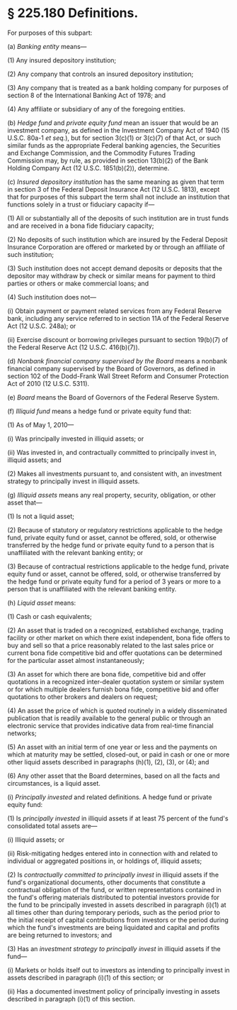 # § 225.180   Definitions.

For purposes of this subpart:


(a) *Banking entity* means—


(1) Any insured depository institution;


(2) Any company that controls an insured depository institution;


(3) Any company that is treated as a bank holding company for purposes of section 8 of the International Banking Act of 1978; and


(4) Any affiliate or subsidiary of any of the foregoing entities.


(b) *Hedge fund* and *private equity fund* mean an issuer that would be an investment company, as defined in the Investment Company Act of 1940 (15 U.S.C. 80a-1 *et seq.*), but for section 3(c)(1) or 3(c)(7) of that Act, or such similar funds as the appropriate Federal banking agencies, the Securities and Exchange Commission, and the Commodity Futures Trading Commission may, by rule, as provided in section 13(b)(2) of the Bank Holding Company Act (12 U.S.C. 1851(b)(2)), determine.


(c) *Insured depository institution* has the same meaning as given that term in section 3 of the Federal Deposit Insurance Act (12 U.S.C. 1813), except that for purposes of this subpart the term shall not include an institution that functions solely in a trust or fiduciary capacity if—


(1) All or substantially all of the deposits of such institution are in trust funds and are received in a bona fide fiduciary capacity;


(2) No deposits of such institution which are insured by the Federal Deposit Insurance Corporation are offered or marketed by or through an affiliate of such institution;


(3) Such institution does not accept demand deposits or deposits that the depositor may withdraw by check or similar means for payment to third parties or others or make commercial loans; and


(4) Such institution does not—


(i) Obtain payment or payment related services from any Federal Reserve bank, including any service referred to in section 11A of the Federal Reserve Act (12 U.S.C. 248a); or


(ii) Exercise discount or borrowing privileges pursuant to section 19(b)(7) of the Federal Reserve Act (12 U.S.C. 416(b)(7)).


(d) *Nonbank financial company supervised by the Board* means a nonbank financial company supervised by the Board of Governors, as defined in section 102 of the Dodd-Frank Wall Street Reform and Consumer Protection Act of 2010 (12 U.S.C. 5311).


(e) *Board* means the Board of Governors of the Federal Reserve System.


(f) *Illiquid fund* means a hedge fund or private equity fund that:


(1) As of May 1, 2010—


(i) Was principally invested in illiquid assets; or


(ii) Was invested in, and contractually committed to principally invest in, illiquid assets; and


(2) Makes all investments pursuant to, and consistent with, an investment strategy to principally invest in illiquid assets.


(g) *Illiquid assets* means any real property, security, obligation, or other asset that—


(1) Is not a liquid asset;


(2) Because of statutory or regulatory restrictions applicable to the hedge fund, private equity fund or asset, cannot be offered, sold, or otherwise transferred by the hedge fund or private equity fund to a person that is unaffiliated with the relevant banking entity; or


(3) Because of contractual restrictions applicable to the hedge fund, private equity fund or asset, cannot be offered, sold, or otherwise transferred by the hedge fund or private equity fund for a period of 3 years or more to a person that is unaffiliated with the relevant banking entity.


(h) *Liquid asset* means:


(1) Cash or cash equivalents;


(2) An asset that is traded on a recognized, established exchange, trading facility or other market on which there exist independent, bona fide offers to buy and sell so that a price reasonably related to the last sales price or current bona fide competitive bid and offer quotations can be determined for the particular asset almost instantaneously;


(3) An asset for which there are bona fide, competitive bid and offer quotations in a recognized inter-dealer quotation system or similar system or for which multiple dealers furnish bona fide, competitive bid and offer quotations to other brokers and dealers on request;


(4) An asset the price of which is quoted routinely in a widely disseminated publication that is readily available to the general public or through an electronic service that provides indicative data from real-time financial networks;


(5) An asset with an initial term of one year or less and the payments on which at maturity may be settled, closed-out, or paid in cash or one or more other liquid assets described in paragraphs (h)(1), (2), (3), or (4); and


(6) Any other asset that the Board determines, based on all the facts and circumstances, is a liquid asset.


(i) *Principally invested* and related definitions. A hedge fund or private equity fund:


(1) Is *principally invested* in illiquid assets if at least 75 percent of the fund's consolidated total assets are—


(i) Illiquid assets; or


(ii) Risk-mitigating hedges entered into in connection with and related to individual or aggregated positions in, or holdings of, illiquid assets;


(2) Is *contractually committed to principally invest* in illiquid assets if the fund's organizational documents, other documents that constitute a contractual obligation of the fund, or written representations contained in the fund's offering materials distributed to potential investors provide for the fund to be principally invested in assets described in paragraph (i)(1) at all times other than during temporary periods, such as the period prior to the initial receipt of capital contributions from investors or the period during which the fund's investments are being liquidated and capital and profits are being returned to investors; and


(3) Has an *investment strategy to principally invest* in illiquid assets if the fund—


(i) Markets or holds itself out to investors as intending to principally invest in assets described in paragraph (i)(1) of this section; or


(ii) Has a documented investment policy of principally investing in assets described in paragraph (i)(1) of this section.




